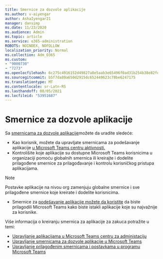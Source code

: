 ```yaml
---
title: Smernice za dozvole aplikacije
ms.author: v-aiyengar
author: AshaIyengar21
manager: dansimp
ms.date: 11/23/2020
ms.audience: Admin
ms.topic: article
ms.service: o365-administration
ROBOTS: NOINDEX, NOFOLLOW
localization_priority: Normal
ms.collection: Adm_O365
ms.custom:
- "9000730"
- "7273"
ms.openlocfilehash: 6c275c4916152d49827a8e5aab3e65496f0ad31b254b38e82fdd1ad29554f7d2
ms.sourcegitcommit: b5f7da89a650d2915dc652449623c78be6247175
ms.translationtype: MT
ms.contentlocale: sr-Latn-RS
ms.lasthandoff: 08/05/2021
ms.locfileid: "53951687"
---
```

# <a name="app-permission-policies"></a>Smernice za dozvole aplikacije

Sa [smernicama za dozvole aplikacije](https://docs.microsoft.com/microsoftteams/teams-app-permission-policies)možete da uradite sledeće:
- Kao korisnik, možete da upravljate smernicama za podešavanje aplikacije [u Microsoft Teams centru aktivnosti.](https://admin.teams.microsoft.com/policies/app-permission)
- Kontrolišite koje aplikacije su dostupne Microsoft Teams korisnicima [](https://docs.microsoft.com/microsoftteams/teams-app-permission-policies#create-a-custom-app-permission-policy) u organizaciji pomoću globalnih smernica ili kreirajte i dodelite prilagođene smernice za prilagođavanje i kontrolu korisničkog pristupa aplikacijama. 
> [!NOTE]
> Postavke aplikacije na nivou org zamenjuju globalne smernice i sve prilagođene smernice koje kreirate i dodelite korisnicima.
- Smernice za [podešavanje aplikacije možete da koristite](https://docs.microsoft.com/microsoftteams/teams-app-setup-policies) da biste prilagodili Microsoft Teams kako biste istakli aplikacije koje su najvažnije za korisnike. 


Više informacija o kreiranju smernica za aplikacije za zakuca potražite u temi:
- [Upravljanje aplikacijama u Microsoft Teams centru za administaciju](https://docs.microsoft.com/MicrosoftTeams/manage-apps)
- [Upravljanje smernicama za dozvole aplikacije u Microsoft Teams](https://docs.microsoft.com/microsoftteams/teams-app-permission-policies)
- [Upravljanje prilagođenim smernicama i postavkama u programu Microsoft Teams](https://docs.microsoft.com/MicrosoftTeams/teams-custom-app-policies-and-settings)
